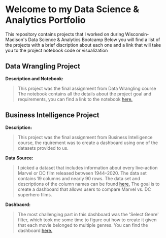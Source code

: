 # Welcome to my Data Science & Analytics Portfolio
This repository contains projects that I worked on during Wisconsin-Madison's Data Science & Analytics Bootcamp
Below you will find a list of the projects with a brief discription about each one and a link that will take you to the project notebook code or visualization 


## Data Wrangling Project
**Description and Notebook:**

> This project was the final assignment from Data Wrangling course
The notebook contains all the details about the project goal and requirements, you can find a link to the notebook [here.](https://github.com/kaialali/Data-Science-Portfolio/blob/main/Khalifa_Al_Ali_Data_Wrangling_Hotel_Project.ipynb)

## Business Intelligence Project
**Description:** 
> This project was the final assignment from Business Intelligence course, the rquirement was to create a dashboard using one of the datasets provided to us.

**Data Source:** 
> I picked a dataset that includes information about every live-action Marvel or DC film released between 1944–2020. The data set contains 19 columns and nearly 90 rows. The data set and descriptions of the column names can be found [here.](https://www.kaggle.com/datasets/jcraggy/marvel-vs-dc-imdb-rotten-tomatoes)
The goal is to create a dashboard that allows users to compare Marvel vs. DC superhero films.

**Dashbaord:**
> The most challenging part in this dashboard was the 'Select Genre' filter, which took me some time to figure out how to create it given that each movie belonged to multiple genres.
You can find the dashboard [here.](https://public.tableau.com/app/profile/khalifa.al.ali/viz/Marvelvs_DC_16550871428330/Dashboard1#1)

